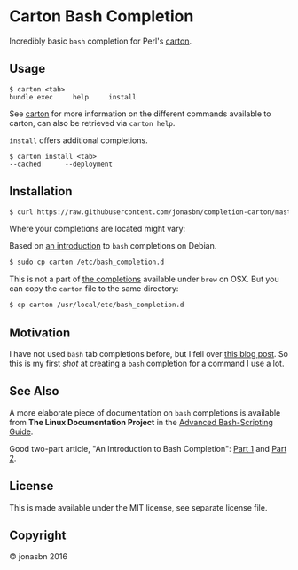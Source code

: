 # Carton Bash Completion

Incredibly basic `bash` completion for Perl's [carton](https://github.com/perl-carton/carton).

## Usage

```
$ carton <tab>
bundle exec     help     install
```

See [carton](https://github.com/perl-carton/carton) for more information on the different commands available to carton, can also be retrieved via `carton help`.

`install` offers additional completions.

```
$ carton install <tab>
--cached      --deployment
```

## Installation

```bash
$ curl https://raw.githubusercontent.com/jonasbn/completion-carton/master/ > carton
```

Where your completions are located might vary:

Based on [an introduction](https://debian-administration.org/article/316/An_introduction_to_bash_completion_part_1) to `bash` completions on Debian.

```bash
$ sudo cp carton /etc/bash_completion.d
```

This is not a part of [the completions](https://github.com/Homebrew/homebrew-completions) available under `brew` on OSX. But you can copy the `carton` file to the same directory:

```bash
$ cp carton /usr/local/etc/bash_completion.d
```

## Motivation

I have not used `bash` tab completions before, but I fell over [this blog post](http://davidalger.com/development/bash-completion-on-os-x-with-brew/). So this is my first *shot* at creating a `bash` completion for a command I use a lot.

## See Also

A more elaborate piece of documentation on `bash` completions is available from **The Linux Documentation Project** in the [Advanced Bash-Scripting Guide](http://tldp.org/LDP/abs/html/tabexpansion.html).

Good two-part article, "An Introduction to Bash Completion": [Part 1](https://debian-administration.org/article/316/An_introduction_to_bash_completion_part_1) and [Part 2](https://debian-administration.org/article/317/An_introduction_to_bash_completion_part_2).

## License

This is made available under the MIT license, see separate license file.

## Copyright 

:copyright: jonasbn 2016
